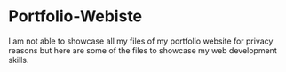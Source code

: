 # Portfolio-Webiste

I am not able to showcase all my files of my portfolio website for privacy reasons but here are some of the files to showcase my web development skills.
